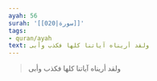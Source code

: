 ```yaml
---
ayah: 56
surah: '[[020|سورة]]'
tags:
- quran/ayah
text: ولقد أريناه آياتنا كلها فكذب وأبى
---
```

> ولقد أريناه آياتنا كلها فكذب وأبى
